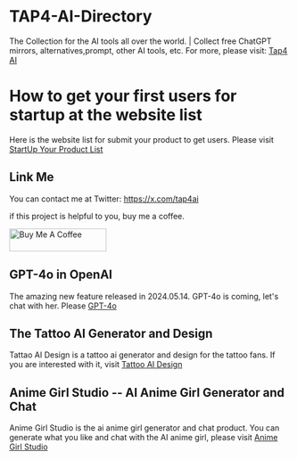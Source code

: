 # TAP4-AI-Directory
The Collection for the AI tools all over the world. | Collect free ChatGPT mirrors, alternatives,prompt, other AI tools, etc. For more, please visit: [Tap4 AI](https://tap4.ai)

# How to get your first users for startup at the website list
Here is the website list for submit your product to get users. Please visit [StartUp Your Product List](https://github.com/6677-ai/TAP4-AI-Directory/blob/main/Startup-Your-Product-List.md)

## Link Me

You can contact me at Twitter: https://x.com/tap4ai

if this project is helpful to you, buy me a coffee.

<a href="https://www.buymeacoffee.com/tap4ai0o" target="_blank"><img src="https://cdn.buymeacoffee.com/buttons/default-orange.png" alt="Buy Me A Coffee" height="41" width="174"></a>


## GPT-4o in OpenAI
The amazing new feature released in 2024.05.14. GPT-4o is coming, let's chat with her. Please [GPT-4o](https://openai.com/index/hello-gpt-4o/)


## The Tattoo AI Generator and Design
Tattao AI Design is a tattoo ai generator and design for the tattoo fans. If you are interested with it, visit [Tattoo AI Design](https://tattooai.design)

## Anime Girl Studio -- AI Anime Girl Generator and Chat
Anime Girl Studio is the ai anime girl generator and chat product. You can generate what you like and chat with the AI anime girl, please visit [Anime Girl Studio](https://animegirl.studio)
